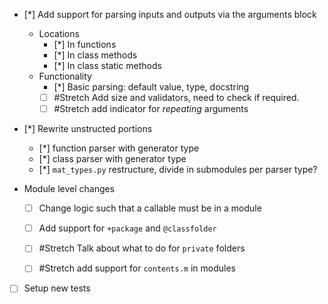 


- [*] Add support for parsing inputs and outputs via the arguments block
    - Locations
        - [*] In functions
        - [*] In class methods
        - [*] In class static methods
    - Functionality
        - [*] Basic parsing: default value, type, docstring
        - [ ] #Stretch Add size and validators, need to check if required. 
        - [ ] #Stretch add indicator for *repeating* arguments

- [*] Rewrite unstructed portions
    - [*] function parser with generator type
    - [*] class parser with generator type
    - [*] `mat_types.py` restructure, divide in submodules per parser type?


- Module level changes
    - [ ] Change logic such that a callable must be in a module
    - [ ] Add support for `+package` and `@classfolder` 
    - [ ] #Stretch Talk about what to do for `private` folders
    - [ ] #Stretch add support for `contents.m` in modules


- [ ] Setup new tests

